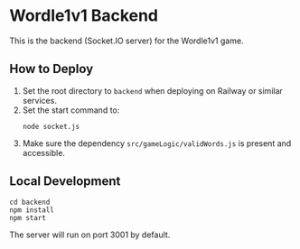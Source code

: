 # Wordle1v1 Backend

This is the backend (Socket.IO server) for the Wordle1v1 game.

## How to Deploy

1. Set the root directory to `backend` when deploying on Railway or similar services.
2. Set the start command to:
   ```
   node socket.js
   ```
3. Make sure the dependency `src/gameLogic/validWords.js` is present and accessible.

## Local Development

```
cd backend
npm install
npm start
```

The server will run on port 3001 by default. 